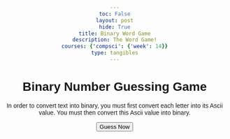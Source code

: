 ```yaml
---
toc: False
layout: post
hide: True
title: Binary Word Game
description: The Word Game!
courses: {'compsci': {'week': 14}}
type: tangibles
---
```


<html lang="en">
<head>
    <meta charset="UTF-8">
    <meta name="viewport" content="width=device-width, initial-scale=1.0">
    <title>Binary Word Guessing Game</title>
    <style>
        body {
            font-family: Arial, sans-serif;
            text-align: center;
            margin: 50px;
        }
    </style>
</head>
<body>

<script>
function getRandomWord() {
    const words = ["david", "kayden", "matthew", "developer", "coding", "binary"];
    const randomIndex = Math.floor(Math.random() * words.length);
    return words[randomIndex];
  }
  
  function wordToBinary(word) {
    return Array.from(word).map(char => char.charCodeAt(0).toString(2)).join(' ');
  }
  
  function playBinaryWordGuessingGame() {
    const secretWord = getRandomWord();
    const binaryRepresentation = wordToBinary(secretWord);
    const wordLength = secretWord.length;
    let attempts = 0;
  
    alert("Welcome to the Binary Word Guessing Game!");
    alert(`Try to guess the binary representation of the word: ${secretWord}`);
  
    function makeGuess() {
      const playerGuess = prompt("Enter your binary word guess:");
  
      if (playerGuess !== binaryRepresentation) {
        alert(`Incorrect guess. For tester purposes the correct binary representation is: ${binaryRepresentation}`);
        attempts++;
        makeGuess();
      } else {
        alert(`Congratulations! You guessed the correct binary representation "${binaryRepresentation}" of the word "${secretWord}" in ${attempts} attempts.`);
        askToPlayAgain();
      }
    }
  
    function askToPlayAgain() {
      const playAgain = confirm("Do you want to play again?");
      if (playAgain) {
        playBinaryWordGuessingGame();
      } else {
        alert("Thanks for playing! Goodbye.");
      }
    }
  
    makeGuess();
  } 
</script>

<h1>Binary Number Guessing Game</h1>
<p>In order to convert text into binary, you must first convert each letter into its Ascii value. You must then convert this Ascii value into binary.</p>

<!-- Button to trigger the guessing function -->
<button onclick="playBinaryWordGuessingGame()">Guess Now</button>

</body>
</html>